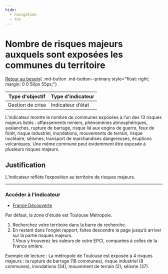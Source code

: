 ```yaml
---
hide:
  - navigation
  - toc
---
```

# Nombre de risques majeurs auxquels sont exposées les communes du territoire 

[Retour au besoin](https://konsilion.github.io/diag360/pages/besoins/bv5){ .md-button .md-button--primary style="float: right; margin: 0 0 50px 55px;"}

|Type d'objectif|Type d'indicateur|
|--|--|
|Gestion de crise|Indicateur d’état|

L’indicateur  montre  le  nombre  de  communes  exposées  à  l’un  des  13  risques majeurs listés  :  affaissements  miniers,  phénomènes  atmosphériques,  avalanches,  rupture  de barrage,  risque  lié  aux  engins  de  guerre,  feux  de  forêt,  risque industriel, inondations, mouvements  de  terrain,  risque  nucléaire,  séismes,  transport  de  marchandises dangereuses,  éruptions  volcaniques.  Une  même  commune  peut  évidemment  être exposée à plusieurs risques majeurs. 

## Justification

L’indicateur reflète l’exposition au territoire de risques majeurs. 

---

### Accéder à l'indicateur

- [France Découverte](https://france-decouverte.geoclip.fr/#c=report&chapter=env&report=r03)

Par défaut, la zone d'étude est Toulouse Métropole.

1. Recherchez votre territoire dans la barre de recherche.  
1. En  restant  dans  l’onglet  rapport,  faites  descendre la page jusqu’à arriver sur la partie risques majeurs.  
1.Vous  y  trouverez  les  valeurs  de  votre  EPCI,  comparées  à  celles  de  la  France entière. 
 
Exemple  de  lecture  :  La  métropole  de  Toulouse  est  exposée  à  4  risques  majeurs  :  la rupture  de  barrage  (18  communes), risque industriel (8 communes), inondations (34), mouvement de terrain (2), séisme (37). 
